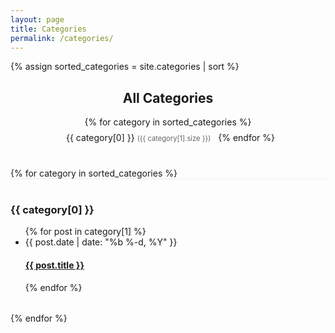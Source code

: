 ```yaml
---
layout: page
title: Categories
permalink: /categories/
---
```


<div class="categories-page">
  {% assign sorted_categories = site.categories | sort %}
  
  <div class="category-cloud">
    <h2>All Categories</h2>
    {% for category in sorted_categories %}
      <a href="#{{ category[0] | slugify }}" class="category-link" style="font-size: {{ category[1].size | times: 4 | plus: 80 }}%">
        {{ category[0] }} <span class="category-count">({{ category[1].size }})</span>
      </a>
    {% endfor %}
  </div>

  <div class="category-list">
    {% for category in sorted_categories %}
      <div class="category-section" id="{{ category[0] | slugify }}">
        <h3>{{ category[0] }}</h3>
        <ul class="post-list">
          {% for post in category[1] %}
            <li>
              <span class="post-meta">{{ post.date | date: "%b %-d, %Y" }}</span>
              <h4>
                <a class="post-link" href="{{ post.url | relative_url }}">{{ post.title }}</a>
              </h4>
            </li>
          {% endfor %}
        </ul>
      </div>
    {% endfor %}
  </div>
</div>

<style>
  .category-cloud {
    margin-bottom: 2rem;
    text-align: center;
  }
  
  .category-link {
    display: inline-block;
    margin: 0.5rem;
    text-decoration: none;
  }
  
  .category-count {
    font-size: 0.8em;
    color: #666;
  }
  
  .category-section {
    margin-bottom: 2rem;
    padding-top: 1rem;
    border-top: 1px solid #eee;
  }
</style>
